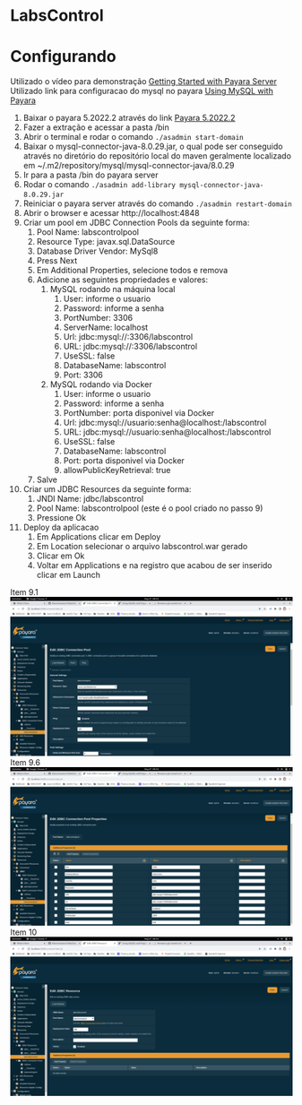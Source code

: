 # LabsControl
# Configurando
Utilizado o vídeo para demonstração [Getting Started with Payara Server](https://www.youtube.com/watch?v=tl8UbAETM68) <br/>
Utilizado link para configuracao do mysql no payara [Using MySQL with Payara](https://blog.payara.fish/using-mysql-with-payara) <br/>
1. Baixar o payara 5.2022.2 através do link [Payara 5.2022.2](https://www.payara.fish/downloads/payara-platform-community-edition/)
2. Fazer a extração e acessar a pasta /bin
3. Abrir o terminal e rodar o comando `./asadmin start-domain`
4. Baixar o mysql-connector-java-8.0.29.jar, o qual pode ser conseguido através no diretório do repositório local do maven geralmente localizado em ~/.m2/repository/mysql/mysql-connector-java/8.0.29
5. Ir para a pasta /bin do payara server
6. Rodar o comando `./asadmin add-library mysql-connector-java-8.0.29.jar`
7. Reiniciar o payara server através do comando `./asadmin restart-domain`
8. Abrir o browser e acessar http://localhost:4848
9. Criar um pool em JDBC Connection Pools da seguinte forma:
   1. Pool Name: labscontrolpool
   2. Resource Type: javax.sql.DataSource
   3. Database Driver Vendor: MySql8
   4. Press Next
   5. Em Additional Properties, selecione todos e remova
   6. Adicione as seguintes propriedades e valores:
      1. MySQL rodando na máquina local
         1. User: informe o usuario
         2. Password: informe a senha
         3. PortNumber: 3306
         4. ServerName: localhost
         5. Url: jdbc:mysql://:3306/labscontrol
         6. URL: jdbc:mysql://:3306/labscontrol
         7. UseSSL: false
         8. DatabaseName: labscontrol
         9. Port: 3306
      2. MySQL rodando via Docker
         1. User: informe o usuario
         2. Password: informe a senha
         3. PortNumber: porta disponivel via Docker
         4. Url: jdbc:mysql://usuario:senha@localhost:<porta disponivel via docker>/labscontrol
         5. URL: jdbc:mysql://usuario:senha@localhost:<porta disponivel via docker>/labscontrol
         6. UseSSL: false
         7. DatabaseName: labscontrol
         8. Port: porta disponivel via Docker
         9. allowPublicKeyRetrieval: true
   7. Salve
10. Criar um JDBC Resources da seguinte forma:
    1. JNDI Name: jdbc/labscontrol
    2. Pool Name: labscontrolpool (este é o pool criado no passo 9)
    3. Pressione Ok
11. Deploy da aplicacao
    1. Em Applications clicar em Deploy
    2. Em Location selecionar o arquivo labscontrol.war gerado 
    3. Clicar em Ok
    4. Voltar em Applications e na registro que acabou de ser inserido clicar em Launch

Item 9.1 ![Edicao da JDBC Connection Pool](img/jdbc-connection-pool.png)
Item 9.6 ![Edicao da JDBC Connection Pool - Additional Properties](img/jdbc-connection-pool-additional-properties.png)
Item 10 ![Edicao da JDBC Resource](img/jdbc-resource.png)
